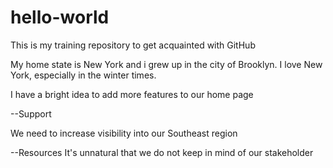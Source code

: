 # hello-world
This is my training repository to get acquainted with GitHub

My home state is New York and i grew up in the city of Brooklyn.  I love New York, especially in the winter times.

I have a bright idea to add more features to our home page

--Support 

We need to increase visibility into our Southeast region

--Resources
It's unnatural that we do not keep in mind of our stakeholder
